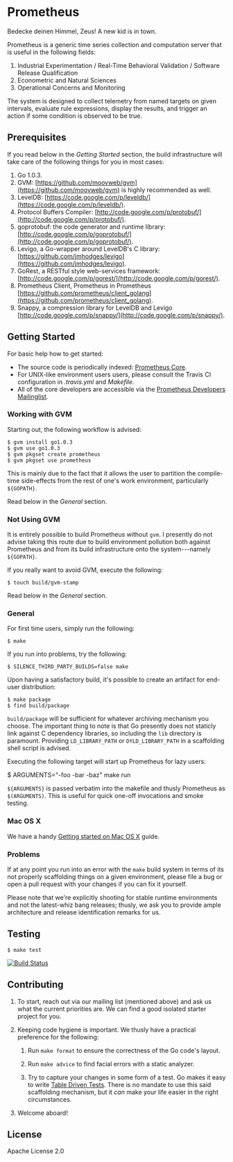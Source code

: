 # Prometheus

Bedecke deinen Himmel, Zeus!  A new kid is in town.

Prometheus is a generic time series collection and computation server that is
useful in the following fields:

1. Industrial Experimentation / Real-Time Behavioral Validation / Software Release Qualification
2. Econometric and Natural Sciences
3. Operational Concerns and Monitoring

The system is designed to collect telemetry from named targets on given
intervals, evaluate rule expressions, display the results, and trigger an
action if some condition is observed to be true.

## Prerequisites
If you read below in the _Getting Started_ section, the build infrastructure
will take care of the following things for you in most cases:

  1. Go 1.0.3.
  2. GVM: [https://github.com/moovweb/gvm](https://github.com/moovweb/gvm) is highly recommended as well.
  3. LevelDB: [https://code.google.com/p/leveldb/](https://code.google.com/p/leveldb/).
  4. Protocol Buffers Compiler: [http://code.google.com/p/protobuf/](http://code.google.com/p/protobuf/).
  5. goprotobuf: the code generator and runtime library: [http://code.google.com/p/goprotobuf/](http://code.google.com/p/goprotobuf/).
  6. Levigo, a Go-wrapper around LevelDB's C library: [https://github.com/jmhodges/levigo](https://github.com/jmhodges/levigo).
  7. GoRest, a RESTful style web-services framework: [http://code.google.com/p/gorest/](http://code.google.com/p/gorest/).
  8. Prometheus Client, Prometheus in Prometheus [https://github.com/prometheus/client_golang](https://github.com/prometheus/client_golang).
  9. Snappy, a compression library for LevelDB and Levigo [http://code.google.com/p/snappy/](http://code.google.com/p/snappy/).

## Getting Started

For basic help how to get started:

  * The source code is periodically indexed: [Prometheus Core](http://godoc.org/github.com/prometheus/prometheus).
  * For UNIX-like environment users users, please consult the Travis CI configuration in _.travis.yml_ and _Makefile_.
  * All of the core developers are accessible via the [Prometheus Developers Mailinglist](https://groups.google.com/forum/?fromgroups#!forum/prometheus-developers).

### Working with GVM
Starting out, the following workflow is advised:

    $ gvm install go1.0.3
    $ gvm use go1.0.3
    $ gvm pkgset create prometheus
    $ gvm pkgset use prometheus

This is mainly due to the fact that it allows the user to partition the
compile-time side-effects from the rest of one's work environment, particularly
``${GOPATH}``.

Read below in the _General_ section.

### Not Using GVM
It is entirely possible to build Prometheus without ``gvm``.  I presently do not
advise taking this route due to build environment pollution both against
Prometheus and from its build infrastructure onto the system---namely
``${GOPATH}``.

If you really want to avoid GVM, execute the following:

    $ touch build/gvm-stamp

Read below in the _General_ section.

### General

For first time users, simply run the following:

    $ make

If you run into problems, try the following:

    $ SILENCE_THIRD_PARTY_BUILDS=false make

Upon having a satisfactory build, it's possible to create an artifact for
end-user distribution:

    $ make package
    $ find build/package

``build/package`` will be sufficient for whatever archiving mechanism you
choose.  The important thing to note is that Go presently does not
staticly link against C dependency libraries, so including the ``lib``
directory is paramount.  Providing ``LD_LIBRARY_PATH`` or
``DYLD_LIBRARY_PATH`` in a scaffolding shell script is advised.

Executing the following target will start up Prometheus for lazy users:

   $ ARGUMENTS="-foo -bar -baz" make run

``${ARGUMENTS}`` is passed verbatim into the makefile and thusly Prometheus as
``$(ARGUMENTS)``.  This is useful for quick one-off invocations and smoke
testing.

### Mac OS X
We have a handy [Getting started on Mac OS X](documentation/guides/getting-started-osx.md) guide.

### Problems
If at any point you run into an error with the ``make`` build system in terms of
its not properly scaffolding things on a given environment, please file a bug or
open a pull request with your changes if you can fix it yourself.

Please note that we're explicitly shooting for stable runtime environments and
not the latest-whiz bang releases; thusly, we ask you to provide ample
architecture and release identification remarks for us.

## Testing

    $ make test

[![Build Status](https://travis-ci.org/prometheus/prometheus.png)](https://travis-ci.org/prometheus/prometheus)

## Contributing

1. To start, reach out via our mailing list (mentioned above) and ask us what
   the current priorities are.  We can find a good isolated starter project for
   you.

2. Keeping code hygiene is important.  We thusly have a practical preference
   for the following:

   1. Run ``make format`` to ensure the correctness of the Go code's layout.

   2. Run ``make advice`` to find facial errors with a static analyzer.

   3. Try to capture your changes in some form of a test.  Go makes it easy to
      write [Table Driven Tests](https://code.google.com/p/go-wiki/wiki/TableDrivenTests).
      There is no mandate to use this said scaffolding mechanism, but it _can_
      make your life easier in the right circumstances.

3. Welcome aboard!

## License

Apache License 2.0
